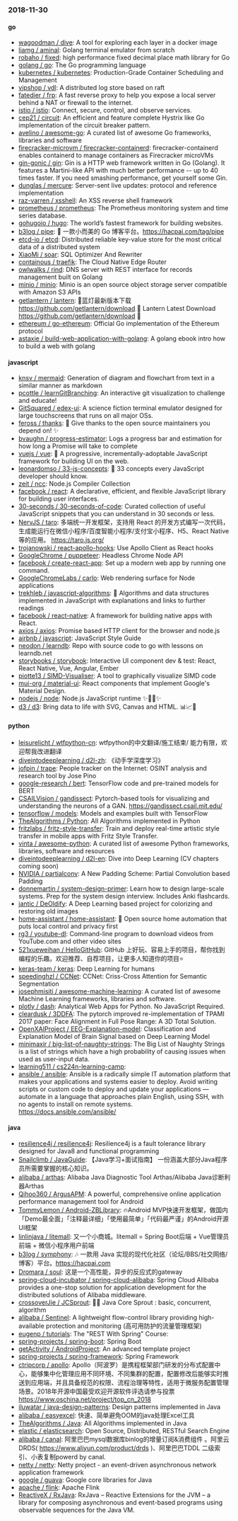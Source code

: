 ### 2018-11-30

#### go
* [wagoodman / dive](https://github.com/wagoodman/dive): A tool for exploring each layer in a docker image
* [liamg / aminal](https://github.com/liamg/aminal): Golang terminal emulator from scratch
* [robaho / fixed](https://github.com/robaho/fixed): high performance fixed decimal place math library for Go
* [golang / go](https://github.com/golang/go): The Go programming language
* [kubernetes / kubernetes](https://github.com/kubernetes/kubernetes): Production-Grade Container Scheduling and Management
* [vipshop / vdl](https://github.com/vipshop/vdl): A distributed log store based on raft
* [fatedier / frp](https://github.com/fatedier/frp): A fast reverse proxy to help you expose a local server behind a NAT or firewall to the internet.
* [istio / istio](https://github.com/istio/istio): Connect, secure, control, and observe services.
* [cep21 / circuit](https://github.com/cep21/circuit): An efficient and feature complete Hystrix like Go implementation of the circuit breaker pattern.
* [avelino / awesome-go](https://github.com/avelino/awesome-go): A curated list of awesome Go frameworks, libraries and software
* [firecracker-microvm / firecracker-containerd](https://github.com/firecracker-microvm/firecracker-containerd): firecracker-containerd enables containerd to manage containers as Firecracker microVMs
* [gin-gonic / gin](https://github.com/gin-gonic/gin): Gin is a HTTP web framework written in Go (Golang). It features a Martini-like API with much better performance -- up to 40 times faster. If you need smashing performance, get yourself some Gin.
* [dunglas / mercure](https://github.com/dunglas/mercure): Server-sent live updates: protocol and reference implementation
* [raz-varren / xsshell](https://github.com/raz-varren/xsshell): An XSS reverse shell framework
* [prometheus / prometheus](https://github.com/prometheus/prometheus): The Prometheus monitoring system and time series database.
* [gohugoio / hugo](https://github.com/gohugoio/hugo): The world’s fastest framework for building websites.
* [b3log / pipe](https://github.com/b3log/pipe): 🎷 一款小而美的 Go 博客平台。https://hacpai.com/tag/pipe
* [etcd-io / etcd](https://github.com/etcd-io/etcd): Distributed reliable key-value store for the most critical data of a distributed system
* [XiaoMi / soar](https://github.com/XiaoMi/soar): SQL Optimizer And Rewriter
* [containous / traefik](https://github.com/containous/traefik): The Cloud Native Edge Router
* [owlwalks / rind](https://github.com/owlwalks/rind): DNS server with REST interface for records management built on Golang
* [minio / minio](https://github.com/minio/minio): Minio is an open source object storage server compatible with Amazon S3 APIs
* [getlantern / lantern](https://github.com/getlantern/lantern): 🔴蓝灯最新版本下载 https://github.com/getlantern/download 🔴 Lantern Latest Download https://github.com/getlantern/download 🔴
* [ethereum / go-ethereum](https://github.com/ethereum/go-ethereum): Official Go implementation of the Ethereum protocol
* [astaxie / build-web-application-with-golang](https://github.com/astaxie/build-web-application-with-golang): A golang ebook intro how to build a web with golang

#### javascript
* [knsv / mermaid](https://github.com/knsv/mermaid): Generation of diagram and flowchart from text in a similar manner as markdown
* [pcottle / learnGitBranching](https://github.com/pcottle/learnGitBranching): An interactive git visualization to challenge and educate!
* [GitSquared / edex-ui](https://github.com/GitSquared/edex-ui): A science fiction terminal emulator designed for large touchscreens that runs on all major OSs.
* [feross / thanks](https://github.com/feross/thanks): 🙌 Give thanks to the open source maintainers you depend on! ✨
* [bvaughn / progress-estimator](https://github.com/bvaughn/progress-estimator): Logs a progress bar and estimation for how long a Promise will take to complete
* [vuejs / vue](https://github.com/vuejs/vue): 🖖 A progressive, incrementally-adoptable JavaScript framework for building UI on the web.
* [leonardomso / 33-js-concepts](https://github.com/leonardomso/33-js-concepts): 📜 33 concepts every JavaScript developer should know.
* [zeit / ncc](https://github.com/zeit/ncc): Node.js Compiler Collection
* [facebook / react](https://github.com/facebook/react): A declarative, efficient, and flexible JavaScript library for building user interfaces.
* [30-seconds / 30-seconds-of-code](https://github.com/30-seconds/30-seconds-of-code): Curated collection of useful JavaScript snippets that you can understand in 30 seconds or less.
* [NervJS / taro](https://github.com/NervJS/taro): 多端统一开发框架，支持用 React 的开发方式编写一次代码，生成能运行在微信小程序/百度智能小程序/支付宝小程序、H5、React Native 等的应用。 https://taro.js.org/
* [trojanowski / react-apollo-hooks](https://github.com/trojanowski/react-apollo-hooks): Use Apollo Client as React hooks
* [GoogleChrome / puppeteer](https://github.com/GoogleChrome/puppeteer): Headless Chrome Node API
* [facebook / create-react-app](https://github.com/facebook/create-react-app): Set up a modern web app by running one command.
* [GoogleChromeLabs / carlo](https://github.com/GoogleChromeLabs/carlo): Web rendering surface for Node applications
* [trekhleb / javascript-algorithms](https://github.com/trekhleb/javascript-algorithms): 📝 Algorithms and data structures implemented in JavaScript with explanations and links to further readings
* [facebook / react-native](https://github.com/facebook/react-native): A framework for building native apps with React.
* [axios / axios](https://github.com/axios/axios): Promise based HTTP client for the browser and node.js
* [airbnb / javascript](https://github.com/airbnb/javascript): JavaScript Style Guide
* [neodon / learndb](https://github.com/neodon/learndb): Repo with source code to go with lessons on learndb.net
* [storybooks / storybook](https://github.com/storybooks/storybook): Interactive UI component dev & test: React, React Native, Vue, Angular, Ember
* [piotte13 / SIMD-Visualiser](https://github.com/piotte13/SIMD-Visualiser): A tool to graphically visualize SIMD code
* [mui-org / material-ui](https://github.com/mui-org/material-ui): React components that implement Google's Material Design.
* [nodejs / node](https://github.com/nodejs/node): Node.js JavaScript runtime ✨🐢🚀✨
* [d3 / d3](https://github.com/d3/d3): Bring data to life with SVG, Canvas and HTML. 📊📈🎉

#### python
* [leisurelicht / wtfpython-cn](https://github.com/leisurelicht/wtfpython-cn): wtfpython的中文翻译/施工结束/ 能力有限，欢迎帮我改进翻译
* [diveintodeeplearning / d2l-zh](https://github.com/diveintodeeplearning/d2l-zh): 《动手学深度学习》
* [jofpin / trape](https://github.com/jofpin/trape): People tracker on the Internet: OSINT analysis and research tool by Jose Pino
* [google-research / bert](https://github.com/google-research/bert): TensorFlow code and pre-trained models for BERT
* [CSAILVision / gandissect](https://github.com/CSAILVision/gandissect): Pytorch-based tools for visualizing and understanding the neurons of a GAN. https://gandissect.csail.mit.edu/
* [tensorflow / models](https://github.com/tensorflow/models): Models and examples built with TensorFlow
* [TheAlgorithms / Python](https://github.com/TheAlgorithms/Python): All Algorithms implemented in Python
* [fritzlabs / fritz-style-transfer](https://github.com/fritzlabs/fritz-style-transfer): Train and deploy real-time artistic style transfer in mobile apps with Fritz Style Transfer.
* [vinta / awesome-python](https://github.com/vinta/awesome-python): A curated list of awesome Python frameworks, libraries, software and resources
* [diveintodeeplearning / d2l-en](https://github.com/diveintodeeplearning/d2l-en): Dive into Deep Learning (CV chapters coming soon)
* [NVIDIA / partialconv](https://github.com/NVIDIA/partialconv): A New Padding Scheme: Partial Convolution based Padding
* [donnemartin / system-design-primer](https://github.com/donnemartin/system-design-primer): Learn how to design large-scale systems. Prep for the system design interview. Includes Anki flashcards.
* [jantic / DeOldify](https://github.com/jantic/DeOldify): A Deep Learning based project for colorizing and restoring old images
* [home-assistant / home-assistant](https://github.com/home-assistant/home-assistant): 🏡 Open source home automation that puts local control and privacy first
* [rg3 / youtube-dl](https://github.com/rg3/youtube-dl): Command-line program to download videos from YouTube.com and other video sites
* [521xueweihan / HelloGitHub](https://github.com/521xueweihan/HelloGitHub): GitHub 上好玩、容易上手的项目，帮你找到编程的乐趣。欢迎推荐、自荐项目，让更多人知道你的项目⭐️
* [keras-team / keras](https://github.com/keras-team/keras): Deep Learning for humans
* [speedinghzl / CCNet](https://github.com/speedinghzl/CCNet): CCNet: Criss-Cross Attention for Semantic Segmentation
* [josephmisiti / awesome-machine-learning](https://github.com/josephmisiti/awesome-machine-learning): A curated list of awesome Machine Learning frameworks, libraries and software.
* [plotly / dash](https://github.com/plotly/dash): Analytical Web Apps for Python. No JavaScript Required.
* [cleardusk / 3DDFA](https://github.com/cleardusk/3DDFA): The pytorch improved re-implementation of TPAMI 2017 paper: Face Alignment in Full Pose Range: A 3D Total Solution.
* [OpenXAIProject / EEG-Explanation-model](https://github.com/OpenXAIProject/EEG-Explanation-model): Classification and Explanation Model of Brain Signal based on Deep Learning Model
* [minimaxir / big-list-of-naughty-strings](https://github.com/minimaxir/big-list-of-naughty-strings): The Big List of Naughty Strings is a list of strings which have a high probability of causing issues when used as user-input data.
* [learning511 / cs224n-learning-camp](https://github.com/learning511/cs224n-learning-camp): 
* [ansible / ansible](https://github.com/ansible/ansible): Ansible is a radically simple IT automation platform that makes your applications and systems easier to deploy. Avoid writing scripts or custom code to deploy and update your applications — automate in a language that approaches plain English, using SSH, with no agents to install on remote systems. https://docs.ansible.com/ansible/

#### java
* [resilience4j / resilience4j](https://github.com/resilience4j/resilience4j): Resilience4j is a fault tolerance library designed for Java8 and functional programming
* [Snailclimb / JavaGuide](https://github.com/Snailclimb/JavaGuide): 【Java学习+面试指南】 一份涵盖大部分Java程序员所需要掌握的核心知识。
* [alibaba / arthas](https://github.com/alibaba/arthas): Alibaba Java Diagnostic Tool Arthas/Alibaba Java诊断利器Arthas
* [Qihoo360 / ArgusAPM](https://github.com/Qihoo360/ArgusAPM): A powerful, comprehensive online application performance management tool for Android
* [TommyLemon / Android-ZBLibrary](https://github.com/TommyLemon/Android-ZBLibrary): 🔥Android MVP快速开发框架，做国内 「Demo最全面」「注释最详细」「使用最简单」「代码最严谨」的Android开源UI框架
* [linlinjava / litemall](https://github.com/linlinjava/litemall): 又一个小商城。litemall = Spring Boot后端 + Vue管理员前端 + 微信小程序用户前端
* [b3log / symphony](https://github.com/b3log/symphony): 🎶 一款用 Java 实现的现代化社区（论坛/BBS/社交网络/博客）平台。https://hacpai.com
* [Dromara / soul](https://github.com/Dromara/soul): 这是一个高性能，异步的反应式的gateway
* [spring-cloud-incubator / spring-cloud-alibaba](https://github.com/spring-cloud-incubator/spring-cloud-alibaba): Spring Cloud Alibaba provides a one-stop solution for application development for the distributed solutions of Alibaba middleware.
* [crossoverJie / JCSprout](https://github.com/crossoverJie/JCSprout): 👨‍🎓 Java Core Sprout : basic, concurrent, algorithm
* [alibaba / Sentinel](https://github.com/alibaba/Sentinel): A lightweight flow-control library providing high-available protection and monitoring (高可用防护的流量管理框架)
* [eugenp / tutorials](https://github.com/eugenp/tutorials): The "REST With Spring" Course:
* [spring-projects / spring-boot](https://github.com/spring-projects/spring-boot): Spring Boot
* [getActivity / AndroidProject](https://github.com/getActivity/AndroidProject): An advanced template project
* [spring-projects / spring-framework](https://github.com/spring-projects/spring-framework): Spring Framework
* [ctripcorp / apollo](https://github.com/ctripcorp/apollo): Apollo（阿波罗）是携程框架部门研发的分布式配置中心，能够集中化管理应用不同环境、不同集群的配置，配置修改后能够实时推送到应用端，并且具备规范的权限、流程治理等特性，适用于微服务配置管理场景。2018年开源中国最受欢迎开源软件评选请参与投票 https://www.oschina.net/project/top_cn_2018
* [iluwatar / java-design-patterns](https://github.com/iluwatar/java-design-patterns): Design patterns implemented in Java
* [alibaba / easyexcel](https://github.com/alibaba/easyexcel): 快速、简单避免OOM的java处理Excel工具
* [TheAlgorithms / Java](https://github.com/TheAlgorithms/Java): All Algorithms implemented in Java
* [elastic / elasticsearch](https://github.com/elastic/elasticsearch): Open Source, Distributed, RESTful Search Engine
* [alibaba / canal](https://github.com/alibaba/canal): 阿里巴巴mysql数据库binlog的增量订阅&消费组件 。阿里云DRDS( https://www.aliyun.com/product/drds )、阿里巴巴TDDL 二级索引、小表复制powerd by canal.
* [netty / netty](https://github.com/netty/netty): Netty project - an event-driven asynchronous network application framework
* [google / guava](https://github.com/google/guava): Google core libraries for Java
* [apache / flink](https://github.com/apache/flink): Apache Flink
* [ReactiveX / RxJava](https://github.com/ReactiveX/RxJava): RxJava – Reactive Extensions for the JVM – a library for composing asynchronous and event-based programs using observable sequences for the Java VM.
